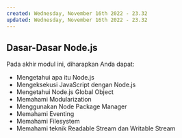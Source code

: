 ```yaml
---
created: Wednesday, November 16th 2022 - 23.32
updated: Wednesday, November 16th 2022 - 23.32
---
```

## Dasar-Dasar Node.js
Pada akhir modul ini, diharapkan Anda dapat:
-   Mengetahui apa itu Node.js
-   Mengeksekusi JavaScript dengan Node.js
-   Mengetahui Node.js Global Object
-   Memahami Modularization
-   Menggunakan Node Package Manager
-   Memahami Eventing
-   Memahami Filesystem
-   Memahami teknik Readable Stream dan Writable Stream